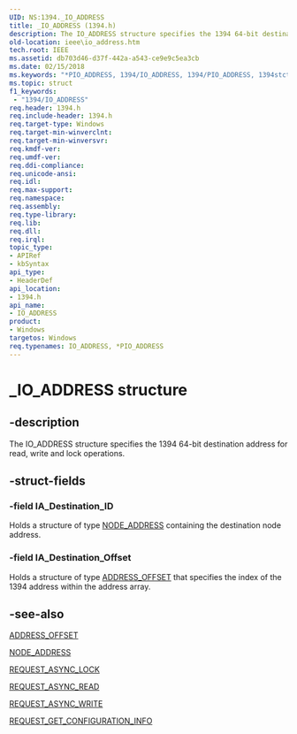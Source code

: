 ```yaml
---
UID: NS:1394._IO_ADDRESS
title: _IO_ADDRESS (1394.h)
description: The IO_ADDRESS structure specifies the 1394 64-bit destination address for read, write and lock operations.
old-location: ieee\io_address.htm
tech.root: IEEE
ms.assetid: db703d46-d37f-442a-a543-ce9e9c5ea3cb
ms.date: 02/15/2018
ms.keywords: "*PIO_ADDRESS, 1394/IO_ADDRESS, 1394/PIO_ADDRESS, 1394stct_1683915b-161d-4741-91b9-32f632b56e59.xml, IEEE.io_address, IO_ADDRESS, IO_ADDRESS structure [Buses], PIO_ADDRESS, PIO_ADDRESS structure pointer [Buses], _IO_ADDRESS"
ms.topic: struct
f1_keywords:
 - "1394/IO_ADDRESS"
req.header: 1394.h
req.include-header: 1394.h
req.target-type: Windows
req.target-min-winverclnt: 
req.target-min-winversvr: 
req.kmdf-ver: 
req.umdf-ver: 
req.ddi-compliance: 
req.unicode-ansi: 
req.idl: 
req.max-support: 
req.namespace: 
req.assembly: 
req.type-library: 
req.lib: 
req.dll: 
req.irql: 
topic_type:
- APIRef
- kbSyntax
api_type:
- HeaderDef
api_location:
- 1394.h
api_name:
- IO_ADDRESS
product:
- Windows
targetos: Windows
req.typenames: IO_ADDRESS, *PIO_ADDRESS
---
```


# _IO_ADDRESS structure


## -description


The IO_ADDRESS structure specifies the 1394 64-bit destination address for read, write and lock operations.


## -struct-fields




### -field IA_Destination_ID

Holds a structure of type <a href="https://docs.microsoft.com/windows-hardware/drivers/ddi/1394/ns-1394-_node_address">NODE_ADDRESS</a> containing the destination node address.


### -field IA_Destination_Offset

Holds a structure of type <a href="https://docs.microsoft.com/windows-hardware/drivers/ddi/1394/ns-1394-_address_offset">ADDRESS_OFFSET</a> that specifies the index of the 1394 address within the address array.


## -see-also




<a href="https://docs.microsoft.com/windows-hardware/drivers/ddi/1394/ns-1394-_address_offset">ADDRESS_OFFSET</a>



<a href="https://docs.microsoft.com/windows-hardware/drivers/ddi/1394/ns-1394-_node_address">NODE_ADDRESS</a>



<a href="https://msdn.microsoft.com/library/windows/hardware/ff537633">REQUEST_ASYNC_LOCK</a>



<a href="https://msdn.microsoft.com/library/windows/hardware/ff537634">REQUEST_ASYNC_READ</a>



<a href="https://msdn.microsoft.com/library/windows/hardware/ff537636">REQUEST_ASYNC_WRITE</a>



<a href="https://msdn.microsoft.com/library/windows/hardware/ff537642">REQUEST_GET_CONFIGURATION_INFO</a>
 

 

